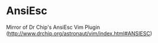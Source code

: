 # AnsiEsc
Mirror of Dr Chip's AnsiEsc Vim Plugin (http://www.drchip.org/astronaut/vim/index.html#ANSIESC)
